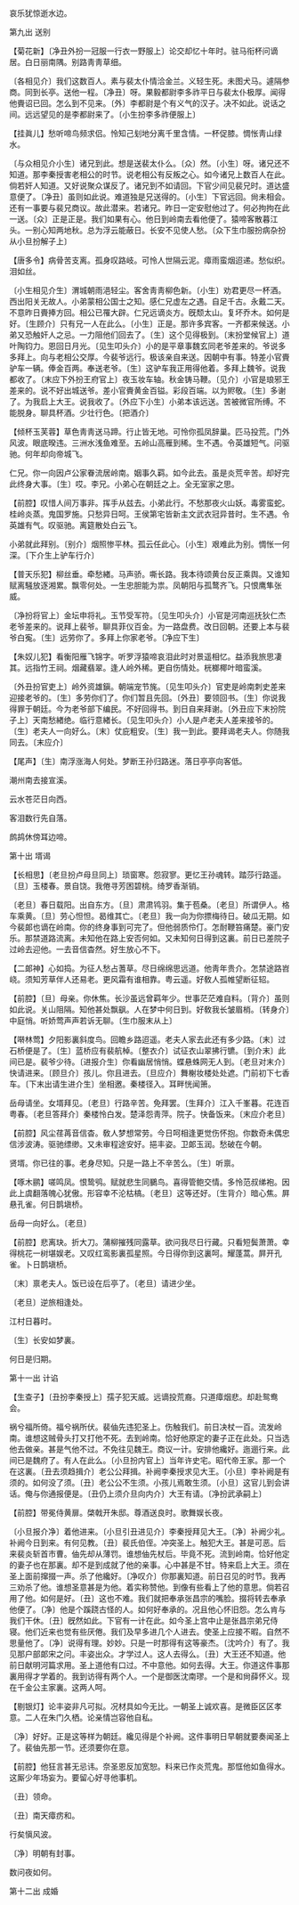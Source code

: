 <!-- { "loadSidebar": true } -->

哀乐犹惊逝水边。 

第九出
送别

【菊花新】〔净丑外扮一冠服一行衣一野服上〕论交却忆十年时。驻马衔杯问谪居。白日丽南隅。别路靑靑草细。

〔各相见介〕我们这数百人。素与裴太仆情洽金兰。义轻生死。未图犬马。遽隔参商。同到长亭。送他一程。〔净丑〕呀。果毅都尉李多祚平日与裴太仆极厚。闻得他賷诏已回。怎么到不见来。〔外〕李都尉是个有义气的汉子。决不如此。说话之间。远远望见的是李都尉来了。〔小生扮李多祚便服上〕 

【挂眞儿】愁听啼鸟频求侣。怜知己刬地分离千里含情。一杯促膝。惆怅靑山绿水。

〔与众相见介小生〕诸兄到此。想是送裴太仆么。〔众〕然。〔小生〕呀。诸兄还不知道。那李秦授害老相公的时节。说老相公有反叛之心。如今诸兄上数百人在此。倘若奸人知道。又好说聚众谋反了。诸兄到不如请回。下官少间见裴兄时。道达盛意便了。〔净丑〕虽则如此说。难道独是兄送得的。〔小生〕下官远回。尙未相会。还有一事要与裴兄商议。故此潜来。若诸兄。昨日一定安慰他过了。何必拘拘在此一送。〔众〕正是正是。我们如果有心。他日到岭南去看他便了。猿啼客散暮江头。一别心知两地秋。总为浮云能蔽日。长安不见使人愁。〔众下生巾服扮病杂扮从小旦扮解子上〕 

【唐多令】病骨苦支离。孤身叹路岐。可怜人世隔云泥。瘴雨蛮烟迢递。愁似织。泪如丝。

〔小生相见介生〕渭城朝雨浥轻尘。客舍靑靑柳色新。〔小生〕劝君更尽一杯酒。西出阳关无故人。小弟蒙相公国士之知。感仁兄虚左之遇。自足千古。永戴二天。不意昨日賷捧方回。相公已罹大辟。仁兄远谪炎方。旣颓太山。复坏乔木。如何是好。〔生顾介〕只有兄一人在此么。〔小生〕正是。那许多宾客。一齐都来候送。小弟又恐触奸人之忌。一力阻他们回去了。〔生〕这个见得极到。〔末扮堂候官上〕道叶陶钧力。恩回日月光。〔见生叩头介〕小的是平章事魏玄同老爷差来的。爷说多多拜上。向与老相公交厚。今裴爷远行。极该亲自来送。因朝中有事。特差小官賷驴车一辆。俸金百两。奉送老爷。〔生〕这驴车我正用得他着。多拜上魏爷。说我都收了。〔末应下外扮王府官上〕夜玉妆车轴。秋金铸马鞭。〔见介〕小官是琅邪王差来的。说不好出城送爷。差小官賷黄金百镒。彩段百端。以为赆敬。〔生〕多谢了。为我启上大王。说我收了。〔外应下小生〕小弟本该远送。苦被微官所缚。不能脱身。聊具杯酒。少壮行色。〔把酒介〕 

【倾杯玉芙蓉】草色靑靑送马蹄。行止皆无地。可怜你孤凤辞巢。匹马投荒。门外风波。眼底暌违。三洲水浅鱼难至。五岭山高雁到稀。生不遇。令英雄短气。问驱驰。何年却向帝城飞。

仁兄。你一向因卢公家眷流居岭南。姻事久羁。如今此去。虽是炎荒辛苦。却好完此终身大事。〔生〕哎。李兄。小弟心在朝廷之上。全无室家之思。 

【前腔】叹惜人间万事非。挥手从兹去。小弟此行。不愁那夜火山妖。毒雾蛮蛇。桂岭炎蒸。鬼国罗施。只愁异日呵。王侯第宅皆新主文武衣冠异昔时。生不遇。令英雄有气。叹驱驰。离筵散处白云飞。

小弟就此拜别。〔别介〕烟照惨平林。孤云任此心。〔小生〕艰难此为别。惆怅一何深。〔下介生上驴车行介〕 

【普天乐犯】柳丝垂。牵愁緖。马声骄。嘶长路。我本待颂黄台反正乘舆。又谁知赋离騒放逐湘累。飘零何处。一生忠胆能为祟。凤朝阳与孤鹜齐飞。只恨鹰隼张威。

〔净扮将官上〕金坛申将礼。玉节受军符。〔见生叩头介〕小官是河南巡抚狄仁杰老爷差来的。说拜上裴爷。聊具菲仪百金。为一路盘费。改日回朝。还要上本与裴爷白寃。〔生〕远劳你了。多拜上你家老爷。〔净应下生〕 

【朱奴儿犯】看衡阳雁飞锦字。听罗浮猿啼哀泪此时对景遥相忆。益添我旅思凄其。远指竹王祠。烟藏翡翠。逢人岭外稀。更自伤情处。桄榔椰叶暗蛮溪。

〔外丑扮官吏上〕岭外资雄鎭。朝端宠节旄。〔见生叩头介〕官吏是岭南刺史差来迎接老爷的。〔生〕多劳你们了。你们暂且先回。〔外丑〕要领回书。〔生〕你说我得罪于朝廷。今为老爷部下编民。不好回得书。到日自来拜谢。〔外丑应下末扮院子上〕天南愁緖绝。临行意緖长。〔见生叩头介〕小人是卢老夫人差来接爷的。〔生〕老夫人一向好么。〔末〕仗庇粗安。〔生〕我一到此。要拜谒老夫人。你随我同去。〔末应介〕 

【尾声】〔生〕南浮涨海人何处。梦断王孙归路迷。落日亭亭向客低。

潮州南去接宣溪。

云水苍茫日向西。

客泪数行先自落。

鹧鸪休傍耳边啼。 

第十出
壻谒

【长相思】〔老旦扮卢母旦同上〕琐窗寒。怨寂寥。更忆王孙魂转。踏莎行路遥。〔旦〕玉楼春。景自饶。我倦寻芳困碧桃。绮罗香渐销。

〔老旦〕春日载阳。出自东方。〔旦〕肃肃鸨羽。集于苞桑。〔老旦〕所谓伊人。格车乘黄。〔旦〕劳心怛怛。曷维其亡。〔老旦〕我一向为你摽梅待日。破瓜无期。如今裴郞也谪在岭南。你的终身事到可完了。但他弱质伶仃。怎耐鞭笞痛楚。豪门安乐。那禁道路流离。未知他在路上安否何如。又未知何日得到这裏。前日已差院子过岭去迎他。一去音信杳然。好生放心不下。 

【二郞神】心如捣。为征人愁占蓍草。尽日绵绵思远道。他靑年贵介。怎禁途路岧峣。须知芳草伴人还易老。更风霜有谁相靠。粤云遥。好敎人孤帷望断征轺。

【前腔】〔旦〕母亲。你休焦。长沙虽远曾羁年少。世事茫茫难自料。〔背介〕虽则如此说。关山阻隔。知他甚处飘飖。人在梦中何日到。好敎我长皱眉梢。〔转身介〕中庭悄。听娇莺声声若诉无聊。〔生巾服末从上〕 

【啭林莺】夕阳影裏斜度鸟。回瞻乡路迢遥。老夫人家去此还有多少路。〔末〕过石桥便是了。〔生〕蓝桥应有裴航棹。〔整衣介〕试征衣山翠拂行镳。〔到介末〕此间已是。裴爷少待。〔进报介生〕你看幽居悄悄。蝶悬蛛网无人到。〔老旦对末介〕快请进来。〔顾旦介〕孩儿。你且进去。〔旦应介〕舞榭妆楼处处遮。门前初下七香车。〔下末出请生进介生〕坐相邀。秦楼径入。耳畔恍闻箫。

岳母请坐。女壻拜见。〔老旦〕行路辛苦。免拜罢。〔生拜介〕江入千峯暮。花连百粤春。〔老旦答拜介〕秦楼怜白发。楚泽怨靑萍。院子。快备饭来。〔末应介老旦〕 

【前腔】风尘荏苒音信杳。敎人梦想常劳。今日呵相逢更觉伤怀抱。你数奇未偶忠信涉波涛。驱驰缥缈。又未审程途安好。挹丰姿。卫郞玉润。愁破在今朝。

贤壻。你已往的事。老身尽知。只是一路上不辛苦么。〔生〕听禀。 

【啄木鹂】嗟鸣凤。恨鸷鸮。赋就悲生同鵩鸟。喜得管鲍交情。多怜范叔绨袍。因此上虞翻落魄心犹傲。形容幸不沦枯槁。〔老旦〕这等还好。〔生背介〕暗心焦。屛悬孔雀。何日鹊塡桥。

岳母一向好么。〔老旦〕 

【前腔】悲离玦。折大刀。蒲柳摧残同露草。欲问我尽日行藏。只看短鬓萧萧。幸得桃花一树堪娱老。又叹红鸾影裏孤星照。今日得你到这裏呵。耀蓬蒿。屛开孔雀。卜日鹊塡桥。

〔末〕禀老夫人。饭已设在后亭了。〔老旦〕请进少坐。 

〔老旦〕逆旅相逢处。

江村日暮时。

〔生〕长安如梦裏。

何日是归期。 

第十一出
计谄

【生查子】〔丑扮李秦授上〕孺子犯天威。远谪投荒裔。只道瘴烟悲。却赴鸳鸯会。

祸兮福所倚。福兮祸所伏。裴伷先违犯圣上。伤触我们。前日决杖一百。流发岭南。谁想这贼骨头打又打他不死。去到岭南。恰好他原定的妻子正在此处。只当选他去做亲。甚是气他不过。不免往见魏王。商议一计。安排他纔好。迤逦行来。此间已是魏府了。有人在此么。〔小旦扮内官上〕当年许史宅。昭代帝王家。那一个在这裏。〔丑去须趋揖介〕老公公拜揖。补阙李秦授求见大王。〔小旦〕李补阙是有须的。如何没了须。〔丑〕老公公不生须。小孩儿焉敢生须。〔小旦〕这官儿到会讲话。俺与你通报便是。〔丑仍上须介旦向内介〕大王有请。〔净扮武承嗣上〕 

【前腔】带冕侍黄扉。棨戟开朱邸。尊酒送良时。歌舞娱长夜。

〔小旦报介净〕着他进来。〔小旦引丑进见介〕李秦授拜见大王。〔净〕补阙少礼。补阙今日到来。有何见教。〔丑〕裴氏伯侄。冲突圣上。触犯大王。甚是可恶。后来裴炎斩首市曹。伷先却从薄罚。谁想伷先杖后。毕竟不死。流到岭南。恰好他定的妻子也在那裏。却不是到成就了他的亲事。心中甚是不甘。特来启上大王。须在圣上面前撺掇一声。杀了他纔好。〔净叹介〕你那裏知道。前日召见的时节。我再三劝杀了他。谁想圣意甚是为他。着实称赞他。到像有些看上了他的意思。倘若召用了他。如何是好。〔丑〕这也不难。我们就把奉承张昌宗的嘴脸。掇将转去奉承他便了。〔净〕他是个蹊跷古怪的人。如何好奉承的。况且他心怀旧怨。怎么肯与我们干休。〔丑〕旣然如此。下官有一计在此。如今圣上宫中止是张昌宗弟兄侍寝。他们近来也觉有些厌倦。我们及早多进几个人进去。使圣上应接不暇。自然不思量他了。〔净〕说得有理。妙妙。只是一时那得有这等豪杰。〔沈吟介〕有了。我见那户部郞宋之问。丰姿出众。才学过人。这人去得么。〔丑〕大王还不知道。他前日献明河篇求用。圣上道他有口过。不中意他。如何去得。大王。你道这件事那裏用得才学着的。我到访得有两个人。一个是御医沈南璆。一个是和尙薛怀义。现在千金公主家裏。这两人呵。 

【剔银灯】论丰姿非凡可拟。况材具如今无比。一朝圣上诚欢喜。是微臣区区孝意。二人在朱门久栖。论亲情岂容他自私。

〔净〕好好。正是这等样为朝廷。纔见得是个补阙。这件事明日早朝就要奏闻圣上了。裴伷先那一节。还须要你在意。 

【前腔】他狂言甚无忌讳。奈圣恩反加宽恕。料来已作炎荒鬼。那恇他如鱼得水。这厮少年场妄为。要留心好寻他事机。

〔丑〕领命。 

〔丑〕南天瘴疠和。

行矣愼风波。

〔净〕明朝有封事。

数问夜如何。 

第十二出
成婚

